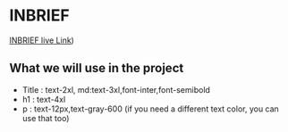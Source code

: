 
# INBRIEF

[ INBRIEF live Link](https://inbrief-3d9ce.web.app/))

## What we will use in the project
- Title : text-2xl, md:text-3xl,font-inter,font-semibold
- h1 : text-4xl
- p : text-12px,text-gray-600 (if you need a different text color, you can use that too)

